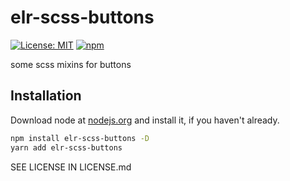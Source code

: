 # elr-scss-buttons

[![License: MIT](https://img.shields.io/badge/License-MIT-yellow.svg)](https://opensource.org/licenses/MIT)
[![npm](https://img.shields.io/npm/dm/elr-scss-buttons.svg?style=flat)]()

some scss mixins for buttons

## Installation

Download node at [nodejs.org](http://nodejs.org) and install it, if you haven't already.

```sh
npm install elr-scss-buttons -D
yarn add elr-scss-buttons
```

SEE LICENSE IN LICENSE.md
